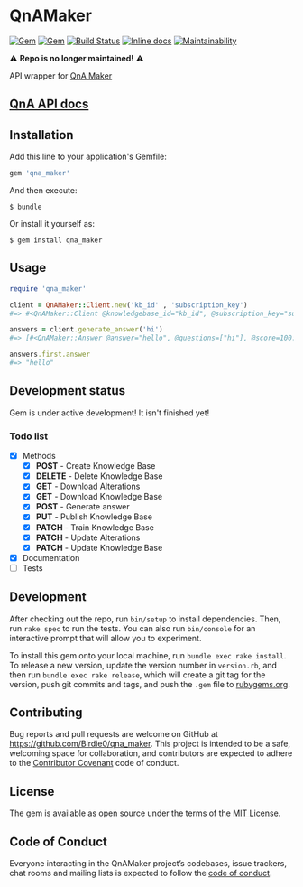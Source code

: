 # QnAMaker

[![Gem](https://img.shields.io/gem/v/qna_maker.svg)](https://rubygems.org/gems/qna_maker)
[![Gem](https://img.shields.io/gem/dt/qna_maker.svg)](https://rubygems.org/gems/qna_maker)
[![Build Status](https://travis-ci.org/Birdie0/qna_maker.svg?branch=master)](https://travis-ci.org/Birdie0/qna_maker)
[![Inline docs](https://inch-ci.org/github/Birdie0/qna_maker.svg?branch=master&style=shields)](https://inch-ci.org/github/Birdie0/qna_maker)
[![Maintainability](https://codeclimate.com/github/Birdie0/qna_maker/badges/gpa.svg)](https://codeclimate.com/github/Birdie0/qna_maker/maintainability)

:warning: **Repo is no longer maintained!** :warning:

API wrapper for [QnA Maker](https://qnamaker.ai)

## [QnA API docs](https://westus.dev.cognitive.microsoft.com/docs/services/58994a073d9e04097c7ba6fe)

## Installation

Add this line to your application's Gemfile:

```ruby
gem 'qna_maker'
```

And then execute:

    $ bundle

Or install it yourself as:

    $ gem install qna_maker

## Usage

```ruby
require 'qna_maker'

client = QnAMaker::Client.new('kb_id' , 'subscription_key')
#=> #<QnAMaker::Client @knowledgebase_id="kb_id", @subscription_key="subscription_key", ...>

answers = client.generate_answer('hi')
#=> [#<QnAMaker::Answer @answer="hello", @questions=["hi"], @score=100.0>]

answers.first.answer
#=> "hello"
```

## Development status

Gem is under active development! It isn't finished yet!

### Todo list

* [x] Methods
  * [x] **POST** - Create Knowledge Base
  * [x] **DELETE** - Delete Knowledge Base
  * [x] **GET** - Download Alterations
  * [x] **GET** - Download Knowledge Base
  * [x] **POST** - Generate answer
  * [x] **PUT** - Publish Knowledge Base
  * [x] **PATCH** - Train Knowledge Base
  * [x] **PATCH** - Update Alterations
  * [x] **PATCH** - Update Knowledge Base
* [x] Documentation
* [ ] Tests

## Development

After checking out the repo, run `bin/setup` to install dependencies. Then, run `rake spec` to run the tests. You can also run `bin/console` for an interactive prompt that will allow you to experiment.

To install this gem onto your local machine, run `bundle exec rake install`. To release a new version, update the version number in `version.rb`, and then run `bundle exec rake release`, which will create a git tag for the version, push git commits and tags, and push the `.gem` file to [rubygems.org](https://rubygems.org).

## Contributing

Bug reports and pull requests are welcome on GitHub at https://github.com/Birdie0/qna_maker. This project is intended to be a safe, welcoming space for collaboration, and contributors are expected to adhere to the [Contributor Covenant](http://contributor-covenant.org) code of conduct.

## License

The gem is available as open source under the terms of the [MIT License](https://opensource.org/licenses/MIT).

## Code of Conduct

Everyone interacting in the QnAMaker project’s codebases, issue trackers, chat rooms and mailing lists is expected to follow the [code of conduct](https://github.com/Birdie0/qna_maker/blob/master/CODE_OF_CONDUCT.md).
